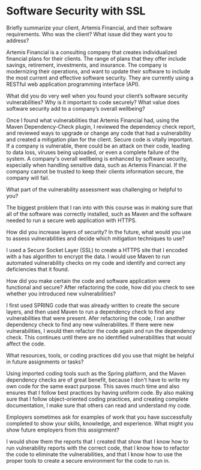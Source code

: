 # Software Security with SSL

Briefly summarize your client, Artemis Financial, and their software requirements. Who was the client? What issue did they want you to address?

Artemis Financial is a consulting company that creates individualized financial plans for their clients. The range of plans that they offer include savings, retirement, investments, and insurance. The company is modernizing their operations, and want to update their software to include the most current and effective software security. They are currently using a RESTful web application programming interface (API).

What did you do very well when you found your client’s software security vulnerabilities? Why is it important to code securely? What value does software security add to a company’s overall wellbeing?

Once I found what vulnerabilities that Artemis Financial had, using the Maven Dependency-Check plugin, I reviewed the dependency check report, and reviewed ways to upgrade or change any code that had a vulnerability and created a mitigation plan for the client. Secure code is vitally important. If a company is vulnerable, there could be an attack on their code, leading to data loss, viruses being uploaded, or even a complete failure of the system. A company's overall wellbeing is enhanced by software security, especially when handling sensitive data, such as Artemis Financial. If the company cannot be trusted to keep their clients information secure, the company will fail.

What part of the vulnerability assessment was challenging or helpful to you?

The biggest problem that I ran into with this course was in making sure that all of the software was correctly installed, such as Maven and the software needed to run a secure web application with HTTPS.

How did you increase layers of security? In the future, what would you use to assess vulnerabilities and decide which mitigation techniques to use?

I used a Secure Socket Layer (SSL) to create a HTTPS site that I encoded with a has algorithm to encrypt the data. I would use Maven to run automated vulnerability checks on my code and identify and correct any deficiencies that it found.

How did you make certain the code and software application were functional and secure? After refactoring the code, how did you check to see whether you introduced new vulnerabilities?

I first used SPRING code that was already written to create the secure layers, and then used Maven to run a dependency check to find any vulnerabilities that were present. Afer refactoring the code, I ran another dependency check to find any new vulnerabilites. If there were new vulnerabilities, I would then refactor the code again and run the dependency check. This continues until there are no identified vulnerabilities that would affect the code.

What resources, tools, or coding practices did you use that might be helpful in future assignments or tasks?

Using imported coding tools such as the Spring platform, and the Maven dependency checks are of great benefit, because I don't have to write my own code for the same exact purpose. This saves much time and also ensures that I follow best practices by having uniform code. By also making sure that I follow object-oriented coding practices, and creating complete documentation, I make sure that others can read and understand my code.

Employers sometimes ask for examples of work that you have successfully completed to show your skills, knowledge, and experience. What might you show future employers from this assignment?

I would show them the reports that I created that show that I know how to run vulnerability reports with the correct code, that I know how to refactor the code to eliminate the vulnerabilities, and that I know how to use the proper tools to create a secure environment for the code to run in.
